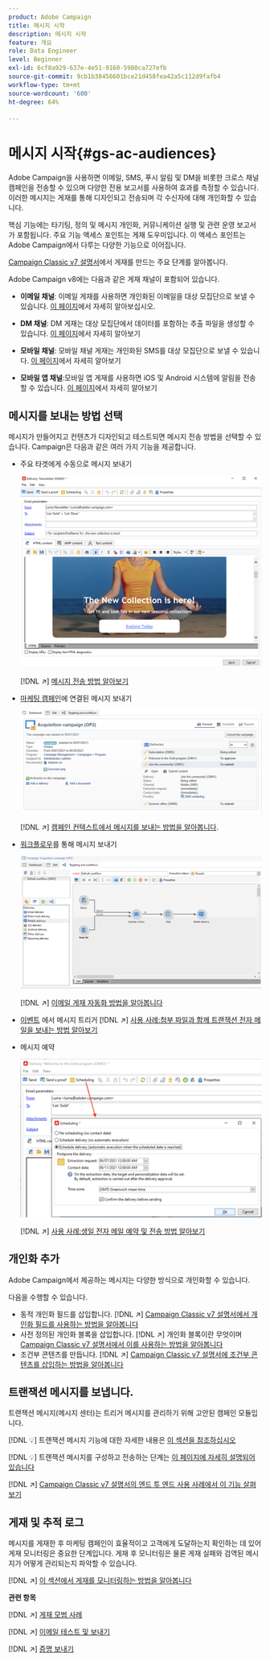 ```yaml
---
product: Adobe Campaign
title: 메시지 시작
description: 메시지 시작
feature: 개요
role: Data Engineer
level: Beginner
exl-id: 6cf8a929-637e-4e51-9160-5980ca727efb
source-git-commit: 9cb1b38456601bce21d458fea42a5c112d9fafb4
workflow-type: tm+mt
source-wordcount: '600'
ht-degree: 64%

---
```


# 메시지 시작{#gs-ac-audiences}

Adobe Campaign을 사용하면 이메일, SMS, 푸시 알림 및 DM을 비롯한 크로스 채널 캠페인을 전송할 수 있으며 다양한 전용 보고서를 사용하여 효과를 측정할 수 있습니다. 이러한 메시지는 게재를 통해 디자인되고 전송되며 각 수신자에 대해 개인화할 수 있습니다.

핵심 기능에는 타기팅, 정의 및 메시지 개인화, 커뮤니케이션 실행 및 관련 운영 보고서가 포함됩니다. 주요 기능 액세스 포인트는 게재 도우미입니다. 이 액세스 포인트는 Adobe Campaign에서 다루는 다양한 기능으로 이어집니다.

[Campaign Classic v7 설명서](https://experienceleague.adobe.com/docs/campaign-classic/using/sending-messages/key-steps-when-creating-a-delivery/steps-about-delivery-creation-steps.html?lang=ko)에서 게재를 만드는 주요 단계를 알아봅니다.

Adobe Campaign v8에는 다음과 같은 게재 채널이 포함되어 있습니다.

* **이메일 채널**: 이메일 게재를 사용하면 개인화된 이메일을 대상 모집단으로 보낼 수 있습니다. [이 페이지](../send/email.md)에서 자세히 알아보십시오.

* **DM 채널**: DM 게재는 대상 모집단에서 데이터를 포함하는 추출 파일을 생성할 수 있습니다.  [이 페이지](../send/direct-mail.md)에서 자세히 알아보기

* **모바일 채널**: 모바일 채널 게재는 개인화된 SMS를 대상 모집단으로 보낼 수 있습니다.  [이 페이지](../send/sms.md)에서 자세히 알아보기

* **모바일 앱 채널**:모바일 앱 게재를 사용하면 iOS 및 Android 시스템에 알림을 전송할 수 있습니다.  [이 페이지](../send/push.md)에서 자세히 알아보기

<!--
* **LINE channel**: LINE deliveries let you send messages on LINE, an instant messaging application available on all smartphones. Learn more in [this page](../send/line.md)
-->

## 메시지를 보내는 방법 선택

메시지가 만들어지고 컨텐츠가 디자인되고 테스트되면 메시지 전송 방법을 선택할 수 있습니다. Campaign은 다음과 같은 여러 가지 기능을 제공합니다.

* 주요 타겟에게 수동으로 메시지 보내기

   ![](assets/send-email.png)

   [!DNL :arrow_upper_right:] [메시지 전송 방법 알아보기](https://experienceleague.adobe.com/docs/campaign-classic/using/sending-messages/sending-emails/sending-an-email/sending-messages.html?lang=ko)
* [마케팅 캠페인](campaigns.md)에 연결된 메시지 보내기

   ![](assets/deliveries-in-a-campaign.png)

   [!DNL :arrow_upper_right:] [캠페인 컨텍스트에서 메시지를 보내는 방법을 알아봅니다](https://experienceleague.adobe.com/docs/campaign-classic/using/orchestrating-campaigns/orchestrate-campaigns/marketing-campaign-deliveries.html?lang=ko).
* [워크플로우](../config/workflows.md)를 통해 메시지 보내기

   ![](assets/send-in-a-wf.png)

   [!DNL :arrow_upper_right:] [이메일 게재 자동화 방법을 알아봅니다](https://experienceleague.adobe.com/docs/campaign-classic/using/automating-with-workflows/action-activities/delivery.html?lang=ko)
* [이벤트](../send/transactional.md) 에서 메시지 트리거
   [!DNL :arrow_upper_right:] [사용 사례:첨부 파일과 함께 트랜잭션 전자 메일을 보내는 방법 알아보기](https://experienceleague.adobe.com/docs/campaign-classic/using/transactional-messaging/transactional-email-with-attachments.html?lang=en)
* 메시지 예약

   ![](assets/schedule-send.png)

   [!DNL :arrow_upper_right:] [사용 사례:생일 전자 메일 예약 및 전송 방법 알아보기](https://experienceleague.adobe.com/docs/campaign-classic/using/automating-with-workflows/use-cases/deliveries/sending-a-birthday-email.html?lang=ko)


## 개인화 추가

Adobe Campaign에서 제공하는 메시지는 다양한 방식으로 개인화할 수 있습니다.

다음을 수행할 수 있습니다.

* 동적 개인화 필드를 삽입합니다.
   [!DNL :arrow_upper_right:]  [Campaign Classic v7 설명서에서 개인화 필드를 사용하는 방법을 알아봅니다](https://experienceleague.adobe.com/docs/campaign-classic/using/sending-messages/personalizing-deliveries/personalization-fields.html?lang=ko)
* 사전 정의된 개인화 블록을 삽입합니다.
   [!DNL :arrow_upper_right:] 개인화 블록이란 무엇이며  [Campaign Classic v7 설명서에서 이를 사용하는 방법을 알아봅니다](https://experienceleague.adobe.com/docs/campaign-classic/using/sending-messages/personalizing-deliveries/personalization-blocks.html?lang=ko)
* 조건부 콘텐츠를 만듭니다.
   [!DNL :arrow_upper_right:]  [Campaign Classic v7 설명서에 조건부 콘텐츠를 삽입하는 방법을 알아봅니다](https://experienceleague.adobe.com/docs/campaign-classic/using/sending-messages/personalizing-deliveries/conditional-content.html?lang=ko)

## 트랜잭션 메시지를 보냅니다.

트랜잭션 메시지(메시지 센터)는 트리거 메시지를 관리하기 위해 고안된 캠페인 모듈입니다.

[!DNL :bulb:] 트랜잭션 메시지 기능에 대한 자세한 내용은  [이 섹션을 참조하십시오](../dev/architecture.md#transac-msg-archi)

[!DNL :bulb:] 트랜잭션 메시지를 구성하고 전송하는 단계는  [이 페이지에 자세히 설명되어 있습니다](../send/transactional.md)

[!DNL :arrow_upper_right:]  [Campaign Classic v7 설명서의 엔드 투 엔드 사용 사례에서 이 기능 살펴보기](https://experienceleague.adobe.com/docs/campaign-classic/using/transactional-messaging/transactional-email-with-attachments.html?lang=en)

## 게재 및 추적 로그

메시지를 게재한 후 마케팅 캠페인이 효율적이고 고객에게 도달하는지 확인하는 데 있어 게재 모니터링은 중요한 단계입니다. 게재 후 모니터링은 물론 게재 실패와 검역된 메시지가 어떻게 관리되는지 파악할 수 있습니다.

[!DNL :arrow_upper_right:] [이 섹션에서 게재를 모니터링하는 방법을 알아봅니다](https://experienceleague.adobe.com/docs/campaign-classic/using/sending-messages/monitoring-deliveries/about-delivery-monitoring.html?lang=ko#sending-messages)


**관련 항목**

[!DNL :arrow_upper_right:]  [게재 모범 사례](https://experienceleague.adobe.com/docs/campaign-classic/using/sending-messages/key-steps-when-creating-a-delivery/delivery-bestpractices/delivery-best-practices.html?lang=ko)

[!DNL :arrow_upper_right:]  [이메일 테스트 및 보내기](https://experienceleague.adobe.com/docs/campaign-classic/using/sending-messages/sending-emails/sending-an-email/sending-messages.html)

[!DNL :arrow_upper_right:]  [증명 보내기](https://experienceleague.adobe.com/docs/campaign-classic/using/sending-messages/key-steps-when-creating-a-delivery/steps-validating-the-delivery.html?lang=ko)
